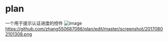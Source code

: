 # plan
一个用于提示认证进度的控件
![image](https://github.com/zhang550687086/plan/edit/master/screenshot/20170802101308.png)
https://github.com/zhang550687086/plan/edit/master/screenshot/20170802101308.png
